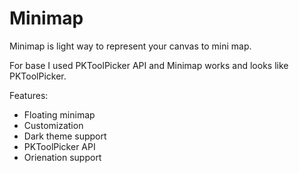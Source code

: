 # Minimap

Minimap is light way to represent your canvas to mini map. 

For base I used PKToolPicker API and Minimap works and looks like PKToolPicker.

Features:

* Floating minimap
* Customization
* Dark theme support
* PKToolPicker API
* Orienation support
